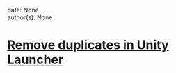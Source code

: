 
date: None  
author(s): None  

# [Remove duplicates in Unity Launcher](https://sites.google.com/site/xiangyangsite/home/technical-tips/linux-unix/gnome/unity/remove-duplicates-in-unity-launcher---applications---installed)



